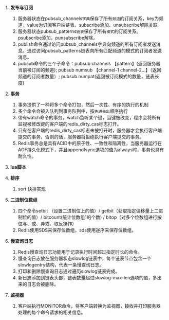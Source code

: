 1. **发布与订阅**
   1. 服务器状态在pubsub_channels`字典`保存了所有`频道`的订阅关系，key为频道，value为订阅客户端链表。subscribe添加、unsubscribe解除关联
   2. 服务器状态pubsub_patterns`链表`保存了所有`模式`的订阅关系。psubscribe添加，punsubscribe解除。
   3. publish命令通过访问pubsub_channels字典向频道的所有订阅者发送消息。通过访问pubsub_patterns链表向所有匹配频道的模式的订阅者发送消息。
   4. pubsub命令的三个子命令：pubsub channels 【pattern】(返回服务器当前被订阅的频道); pubsub numsub 【channel-1 channel-2...】（返回频道的订阅者数量）; pubsub numpat(返回被订阅模式的数量，链表长度) 

2. **事务**
   1. 事务提供了一种将多个命令打包，然后一次性、有序的执行的机制
   2. 多个命令会被入队列到事务队列中，按`先进先出`顺序执行
   3. 带有watch命令的事务，watch监听某个键，当键被改变，程序会将所有监视被修改键的客户端的redis_dirty_cas标志打开。
   4. 只有在客户端的redis_dirty_cas标志未被打开时，服务器才会执行客户端提交的事务，否则的话，服务器将拒绝执行客户端提交的事务。
   5. Redis事务总是具有ACID中的原子性、一致性和隔离性，当服务器运行在AOF持久化模式下，并且appendfsync选项的值为always时，事务也具有耐久性。

3. **lua脚本**
4. **排序**
   1. sort 快排实现
5. **二进制位数组**
   1. 四个命令setbit （设置二进制位上的值）/ getbit（获取指定偏移量上二进制位的值）/ bitcount(统计位数组1的个数) / bitop（对多个位数组进行按位与、或、异或、取反操作）
   2. Redis使用SDS来保存位数组，sds使用逆序来保存位数组。

6. **慢查询日志**
   1. Redis慢查询日志功能用于记录执行时间超过指定时长的命令。
   2. 慢查询日志放在服务器状态slowlog链表中，每个链表节点包含一个slowlogentry结构，代表一条慢查询日志。
   3. 打印和删除慢查询日志通过遍历slowlog链表完成。
   4. 新日志添加到链表头部，链表数量超过slowlog-max-len选项的值，多出来的日志会被删除。

7. **监视器**
   1. 客户端执行MONITOR命令，将客户端转换为监视器，接收并打印服务器处理的每个命令请求的相关信息。